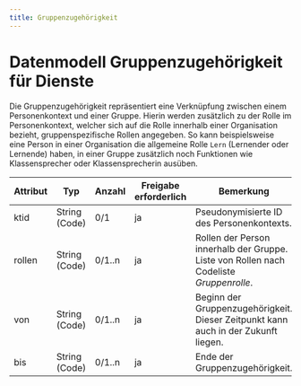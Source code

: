```yaml
---
title: Gruppenzugehörigkeit
---
```


# Datenmodell Gruppenzugehörigkeit für Dienste

Die Gruppenzugehörigkeit repräsentiert eine Verknüpfung zwischen einem Personenkontext und einer Gruppe.
Hierin werden zusätzlich zu der Rolle im Personenkontext, welcher sich auf die Rolle innerhalb einer
Organisation bezieht, gruppenspezifische Rollen angegeben. So kann beispielsweise eine Person in einer
Organisation die allgemeine Rolle `Lern` (Lernender oder Lernende) haben, in einer Gruppe zusätzlich
noch Funktionen wie Klassensprecher oder Klassensprecherin ausüben.

Attribut | Typ | Anzahl | Freigabe erforderlich | Bemerkung
--- | --- | --- | --- | ---
ktid | String (Code) | 0/1 | ja | Pseudonymisierte ID des Personenkontexts.
rollen | String (Code) | 0/1..n | ja | Rollen der Person innerhalb der Gruppe. Liste von Rollen nach Codeliste *Gruppenrolle*.
von | String (Code) | 0/1..n | ja | Beginn der Gruppenzugehörigkeit. Dieser Zeitpunkt kann auch in der Zukunft liegen.
bis | String (Code) | 0/1..n | ja | Ende der Gruppenzugehörigkeit.
